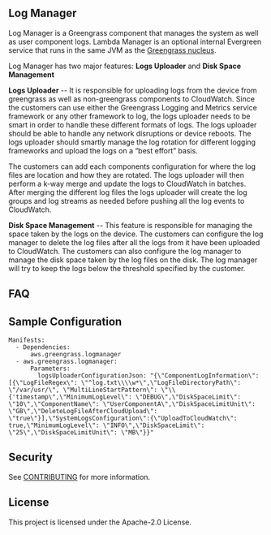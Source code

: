 ## Log Manager

Log Manager is a Greengrass component that manages the system as well as user component logs. 
Lambda Manager is an optional internal Evergreen service that runs in the same JVM as the 
[Greengrass nucleus](https://github.com/aws/aws-greengrass-kernel).

Log Manager has two major features: **Logs Uploader** and **Disk Space Management**
  
**Logs Uploader** --
It is responsible for uploading logs from the device from greengrass as well as non-greengrass components to CloudWatch.
Since the customers can use either the Greengrass Logging and Metrics service framework or any other framework to log, the 
logs uploader needs to be smart in order to handle these different formats of logs. 
The logs uploader should be able to handle any network disruptions or device reboots. The logs uploader should smartly
manage the log rotation for different logging frameworks and upload the logs on a “best effort” basis.
 
The customers can add each components configuration for where the log files are location and how they are rotated. The
logs uploader will then perform a k-way merge and update the logs to CloudWatch in batches. After merging the different 
log files the logs uploader will create the log groups and log streams as needed before pushing all the log events to
CloudWatch.

**Disk Space Management** --
This feature is responsible for managing the space taken by the logs on the device. The customers can configure the log manager
to delete the log files after all the logs from it have been uploaded to CloudWatch. The customers can also configure
the log manager to manage the disk space taken by the log files on the disk. The log manager will try to keep the logs below
the threshold specified by the customer.

## FAQ

## Sample Configuration
```
Manifests:
  - Dependencies:
      aws.greengrass.logmanager
  - aws.greengrass.logmanager:
      Parameters:
        logsUploaderConfigurationJson: "{\"ComponentLogInformation\": [{\"LogFileRegex\": \"^log.txt\\\\w*\",\"LogFileDirectoryPath\": \"/var/usr/\", \"MultiLineStartPattern\": \"\\{'timestamp\",\"MinimumLogLevel\": \"DEBUG\",\"DiskSpaceLimit\": \"10\",\"ComponentName\": \"UserComponentA\",\"DiskSpaceLimitUnit\": \"GB\",\"DeleteLogFileAfterCloudUpload\": \"true\"}],\"SystemLogsConfiguration\":{\"UploadToCloudWatch\": true,\"MinimumLogLevel\": \"INFO\",\"DiskSpaceLimit\": \"25\",\"DiskSpaceLimitUnit\": \"MB\"}}"
```

## Security

See [CONTRIBUTING](CONTRIBUTING.md#security-issue-notifications) for more information.

## License

This project is licensed under the Apache-2.0 License.


